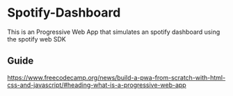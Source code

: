 # Spotify-Dashboard

This is an Progressive Web App that simulates an spotify dashboard using the spotify web SDK

## Guide

<https://www.freecodecamp.org/news/build-a-pwa-from-scratch-with-html-css-and-javascript/#heading-what-is-a-progressive-web-app>
